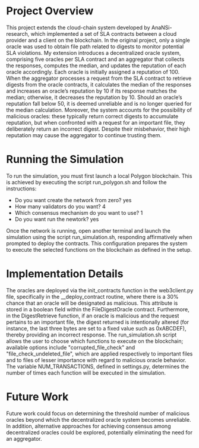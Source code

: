 # Project Overview
This project extends the cloud-chain system developed by AnaNSi-research, which implemented a set of SLA contracts between a cloud provider and a client on the blockchain. In the original project, only a single oracle was used to obtain file path related to digests to monitor potential SLA violations. My extension introduces a decentralized oracle system, comprising five oracles per SLA contract and an aggregator that collects the responses, computes the median, and updates the reputation of each oracle accordingly. Each oracle is initially assigned a reputation of 100. When the aggregator processes a request from the SLA contract to retrieve digests from the oracle contracts, it calculates the median of the responses and increases an oracle’s reputation by 10 if its response matches the median; otherwise, it decreases the reputation by 10. Should an oracle’s reputation fall below 50, it is deemed unreliable and is no longer queried for the median calculation. Moreover, the system accounts for the possibility of malicious oracles: these typically return correct digests to accumulate reputation, but when confronted with a request for an important file, they deliberately return an incorrect digest. Despite their misbehavior, their high reputation may cause the aggregator to continue trusting them.

# Running the Simulation
To run the simulation, you must first launch a local Polygon blockchain. This is achieved by executing the script run_polygon.sh and follow the instructions:
- Do you want create the network from zero?
yes
- How many validators do you want?
4
- Which consensus mechanism do you want to use?
1
- Do you want run the newtork?
yes

Once the network is running, open another terminal and launch the simulation using the script run_simulation.sh, responding affirmatively when prompted to deploy the contracts. This configuration prepares the system to execute the selected functions on the blockchain as defined in the setup.

# Implementation Details
The oracles are deployed via the init_contracts function in the web3client.py file, specifically in the __deploy_contract routine, where there is a 30% chance that an oracle will be designated as malicious. This attribute is stored in a boolean field within the FileDigestOracle contract. Furthermore, in the DigestRetrieve function, if an oracle is malicious and the request pertains to an important file, the digest returned is intentionally altered (for instance, the last three bytes are set to a fixed value such as 0xABCDEF), thereby providing an incorrect response. The run_simulation.sh script allows the user to choose which functions to execute on the blockchain; available options include "corrupted_file_check" and "file_check_undeleted_file", which are applied respectively to important files and to files of lesser importance with regard to malicious oracle behavior. The variable NUM_TRANSACTIONS, defined in settings.py, determines the number of times each function will be executed in the simulation.

# Future Work
Future work could focus on determining the threshold number of malicious oracles beyond which the decentralized oracle system becomes unreliable. In addition, alternative approaches for achieving consensus among decentralized oracles could be explored, potentially eliminating the need for an aggregator.






